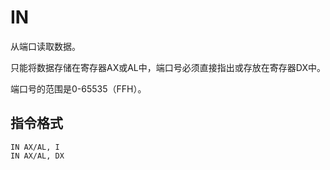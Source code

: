 # IN
从端口读取数据。

只能将数据存储在寄存器AX或AL中，端口号必须直接指出或存放在寄存器DX中。

端口号的范围是0-65535（FFH）。

## 指令格式
```
IN AX/AL, I
IN AX/AL, DX
```